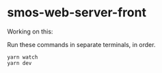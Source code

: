 # smos-web-server-front 

Working on this:

Run these commands in separate terminals, in order.

```
yarn watch
yarn dev
```
